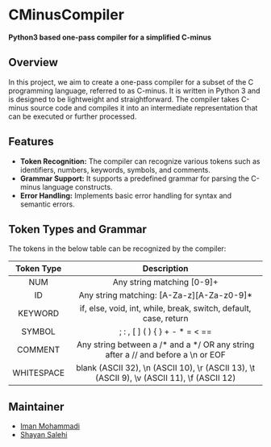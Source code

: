 # CMinusCompiler

**Python3 based one-pass compiler for a simplified C-minus**

## Overview

In this project, we aim to create a one-pass compiler for a subset of the C programming language, referred to as C-minus. It is written in Python 3 and is designed to be lightweight and straightforward. The compiler takes C-minus source code and compiles it into an intermediate representation that can be executed or further processed.

## Features

- **Token Recognition:** The compiler can recognize various tokens such as identifiers, numbers, keywords, symbols, and comments.
- **Grammar Support:** It supports a predefined grammar for parsing the C-minus language constructs.
- **Error Handling:** Implements basic error handling for syntax and semantic errors.

## Token Types and Grammar

The tokens in the below table can be recognized by the compiler:

**Token Type** | **Description**
:-------------:|:--------------:
NUM | Any string matching [0-9]+
ID | Any string matching: [A-Za-z][A-Za-z0-9]*
KEYWORD | if, else, void, int, while, break, switch, default, case, return
SYMBOL | ; : , [ ] ( ) { } + - * = < ==
COMMENT | Any string between a /* and a */ OR any string after a // and before a \n or EOF
WHITESPACE | blank (ASCII 32), \n (ASCII 10), \r (ASCII 13), \t (ASCII 9), \v (ASCII 11), \f (ASCII 12)

## Maintainer

- [Iman Mohammadi](https://github.com/Imanm02)
- [Shayan Salehi](https://github.com/ShayanSalehi81)